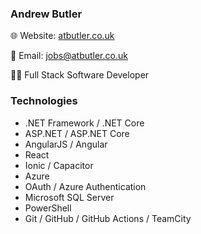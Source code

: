 ### Andrew Butler

🌐 Website: [atbutler.co.uk](https://atbutler.co.uk) 

📧 Email: jobs@atbutler.co.uk


👨‍💻 Full Stack Software Developer

### Technologies

* .NET Framework / .NET Core
* ASP.NET / ASP.NET Core
* AngularJS / Angular
* React
* Ionic / Capacitor
* Azure
* OAuth / Azure Authentication
* Microsoft SQL Server
* PowerShell
* Git / GitHub / GitHub Actions / TeamCity
